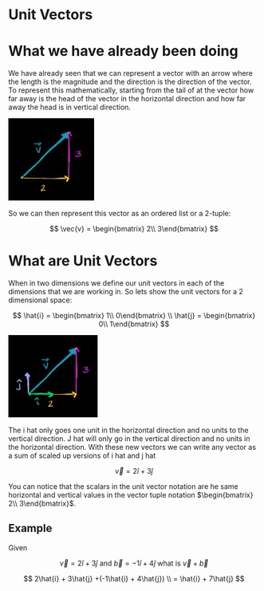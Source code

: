 # Unit Vectors

# What we have already been doing

We have already seen that we can represent a vector with an arrow where the length is the magnitude and the direction is the direction of the vector. To represent this mathematically, starting from the tail of at the vector how far away is the head of the vector in the horizontal direction and how far away the head is in vertical direction.

![image.png](Subject-Notes/Computing/Unit%20Vectors/image.png)

So we can then represent this vector as an ordered list or a 2-tuple:

$$
\vec{v} = \begin{bmatrix}  2\\   3\end{bmatrix}
$$

# What are Unit Vectors

When in two dimensions we define our unit vectors in each of the dimensions that we are working in. So lets show the unit vectors for a 2 dimensional space:

$$
\hat{i} = \begin{bmatrix}  1\\   0\end{bmatrix} \\ \hat{j} = \begin{bmatrix}  0\\   1\end{bmatrix} 
$$

![image.png](Subject-Notes/Computing/Unit%20Vectors/image%201.png)

The i hat only goes one unit in the horizontal direction and no units to the vertical direction. J hat will only go in the vertical direction and no units in the horizontal direction. With these new vectors we can write any vector as a sum of scaled up versions of i hat and j hat

$$
\vec{v} = 2\hat{i} + 3\hat{j}
$$

You can notice that the scalars in the unit vector notation are he same horizontal and vertical values in the vector tuple notation $\begin{bmatrix}  2\\   3\end{bmatrix}$.

## Example

Given 

$$
\vec{v} = 2\hat{i} + 3\hat{j} \text{ and } \vec{b} = -1\hat{i} + 4\hat{j} \text{ what is } \vec{v} + \vec{b}
$$

$$
2\hat{i} + 3\hat{j} +(-1\hat{i} + 4\hat{j}) \\ = \hat{i} + 7\hat{j}
$$